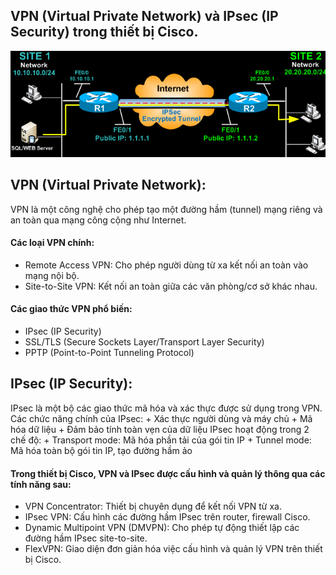## VPN (Virtual Private Network) và IPsec (IP Security) trong thiết bị Cisco.

   <img src="Basicnetworkimages/9.png"> 

## VPN (Virtual Private Network):
  VPN là một công nghệ cho phép tạo một đường hầm (tunnel) mạng riêng và an toàn qua mạng công cộng như Internet.
#### Các loại VPN chính:
  + Remote Access VPN: Cho phép người dùng từ xa kết nối an toàn vào mạng nội bộ.
  + Site-to-Site VPN: Kết nối an toàn giữa các văn phòng/cơ sở khác nhau.
#### Các giao thức VPN phổ biến:
  + IPsec (IP Security)
  + SSL/TLS (Secure Sockets Layer/Transport Layer Security)
  + PPTP (Point-to-Point Tunneling Protocol)

## IPsec (IP Security):
   IPsec là một bộ các giao thức mã hóa và xác thực được sử dụng trong VPN.
   Các chức năng chính của IPsec: 
     + Xác thực người dùng và máy chủ
     + Mã hóa dữ liệu
     + Đảm bảo tính toàn vẹn của dữ liệu
    IPsec hoạt động trong 2 chế độ:
     + Transport mode: Mã hóa phần tải của gói tin IP
     + Tunnel mode: Mã hóa toàn bộ gói tin IP, tạo đường hầm ảo
#### Trong thiết bị Cisco, VPN và IPsec được cấu hình và quản lý thông qua các tính năng sau:
  + VPN Concentrator: Thiết bị chuyên dụng để kết nối VPN từ xa.
  + IPsec VPN: Cấu hình các đường hầm IPsec trên router, firewall Cisco.
  + Dynamic Multipoint VPN (DMVPN): Cho phép tự động thiết lập các đường hầm IPsec site-to-site.
  + FlexVPN: Giao diện đơn giản hóa việc cấu hình và quản lý VPN trên thiết bị Cisco.
